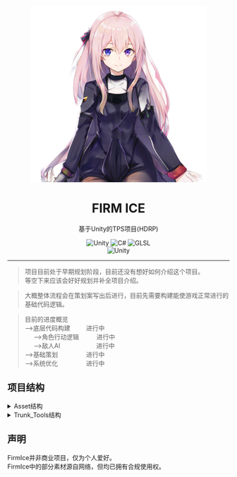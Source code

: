 <div align="center">
  <a href="https://crypko.ai/cn/crypko/ABoLzpQhVPRMR/">
  <img src="Assets/Lozas.png" alt="看板娘" width = "400">
  </a><br>

<h1>FIRM ICE</h1>
基于Unity的TPS项目(HDRP)

![Unity](https://img.shields.io/badge/Unity-000000.svg?style=flat-square&logo=unity&logoColor=white)
![C#](https://img.shields.io/badge/C%20Sharp-512BD4.svg?style=flat-square&logo=csharp&logoColor=white)
![GLSL](https://img.shields.io/badge/GLSL-5586A4.svg?style=flat-square&logo=opengl&logoColor=white)<br>
![Unity](https://img.shields.io/badge/Unity-2023.2.3f1-black?style=flat-square&logo=unity)
</div>

---
>项目目前处于早期规划阶段，目前还没有想好如何介绍这个项目。<br>
>等空下来应该会好好规划并补全项目介绍。<br>

>大概整体流程会在策划案写出后进行，目前先需要构建能使游戏正常进行的基础代码逻辑。

>目前的进度概览<br>
-->底层代码构建 &emsp;&emsp; 进行中<br>
&nbsp;&nbsp;&nbsp;&nbsp;&nbsp;-->角色行动逻辑 &nbsp;&emsp;&emsp; 进行中<br>
&nbsp;&nbsp;&nbsp;&nbsp;&nbsp;-->敌人AI &nbsp;&emsp;&emsp;&emsp;&emsp;&emsp; 进行中<br>
-->基础策划&emsp;&emsp;&emsp;&emsp;&nbsp; 进行中<br>
-->系统优化&emsp;&emsp;&emsp;&emsp;&nbsp; 进行中  
                
## 项目结构
<details>
  <summary>Asset结构</summary>

```
-Asset                                                //主目录
|    -ACTOR                                           //用于存放对象
|    -ART                                             //一般的平面美术资源
|    |    -Materials                                  //Prefab中用到的材质
|    |    -Fonts                                      //TextMeshPro字体文件
|    |    -Shader                                     //项目着色器
|    -AstarNavMesh                                    //A*寻路缓存的NavMesh
|    -Component                                       //引用的外部组件
|    -Data                                            //存放游戏组件数值
|    -Extenals                                        //外部Git组件
|    |    -TextFilesForTextMeshPro                    //TextMeshPro字库
|    -Editor                                          //UnityEditor工具
|    -Prefab                                          //系统预制体
|    |    -LSS                                        //LoadScene存放处
|    |    |    -Resources
|    |    |    |    -Loading Screens                  //LSS的预制体
|    -Resources
|    |    -GlobalSettings                             //记录预设数值的ScriptableObject资产
|    |    -Prefab                                     //通过Resource.Load读取装载的预制体
|    -SCENE                                           //场景文件
|    -Scripts                                         //主要脚本
|    |    -SelfMade
|    |    |    -Actor                                 //角色控制器相关基础脚本
|    |    |    -Common                                //全局通用
|    |    |    |    -Data                             //核心数据读取脚本
|    |    |    -Detecor                               //检测器
|    |    |    -FollowScripts                         //跟随核心
|    |    |    -FPSUSED(Aborted)                      //FPS相关(项目已不使用)
|    |    |    -FUNDUDE                               //娱乐效果脚本
|    |    |    -GunBattle                             //射击相关
|    |    |    -TestScripts                           //临时测试脚本暂存
|    |    |    -UI                                    //UI相关
|    -Settings                                        //项目配置
|    |    -HDRPDefaultResources                       //HDRP管线默认配置
|    |    -XR                                         //XR默认配置
|    -TempAsset                                       //临时文件暂存
|    -Trash                                           //文件暂存
```
</details>

<details>
  <summary>Trunk_Tools结构</summary>
Trunk_Tools大都是基于Python的批处理工具
    
```
-Trunk_Tools                                          //工具主目录
|    -CSVGEN                                          //存储导表脚本的目录
|    -PngTextureResizer                               //存储贴图尺寸归一化脚本目录
|    -TgaToPng                                        //存储tga格式贴图导出png格式脚本的目录
|    -Table                                           //存放各种数值表的xlsx源文件目录
|    -RunCSVMaker.bat                                 //启动导表的批处理文件
|    -RunPngTextureResizer.bat                        //启动贴图尺寸归一化的批处理文件
|    -RunTgaToPng.bat                                 //启动tga转png的批处理文件
```
</details>

## 声明
FirmIce并非商业项目，仅为个人爱好。<br>
FirmIce中的部分素材源自网络，但均已拥有合规使用权。
